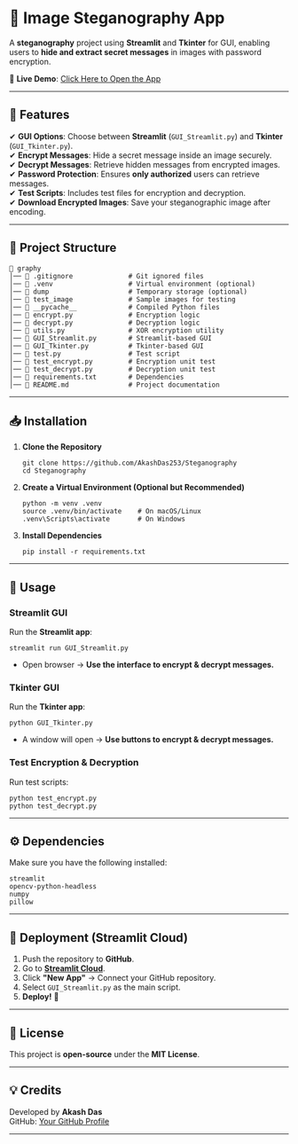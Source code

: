 # **🔐 Image Steganography App**  

A **steganography** project using **Streamlit** and **Tkinter** for GUI, enabling users to **hide and extract secret messages** in images with password encryption.


🚀 **Live Demo**: [Click Here to Open the App](https://steganography-2kbidmxbgmrqmmpnu3i9sb.streamlit.app/)  

---

## **📌 Features**  
✔ **GUI Options**: Choose between **Streamlit** (`GUI_Streamlit.py`) and **Tkinter** (`GUI_Tkinter.py`).  
✔ **Encrypt Messages**: Hide a secret message inside an image securely.  
✔ **Decrypt Messages**: Retrieve hidden messages from encrypted images.  
✔ **Password Protection**: Ensures **only authorized** users can retrieve messages.  
✔ **Test Scripts**: Includes test files for encryption and decryption.  
✔ **Download Encrypted Images**: Save your steganographic image after encoding.  

---

## **📂 Project Structure**  
```
📁 graphy
│── 📄 .gitignore              # Git ignored files
│── 📁 .venv                   # Virtual environment (optional)
│── 📁 dump                    # Temporary storage (optional)
│── 📁 test_image              # Sample images for testing
│── 📁 __pycache__             # Compiled Python files
│── 📄 encrypt.py              # Encryption logic
│── 📄 decrypt.py              # Decryption logic
│── 📄 utils.py                # XOR encryption utility
│── 📄 GUI_Streamlit.py        # Streamlit-based GUI
│── 📄 GUI_Tkinter.py          # Tkinter-based GUI
│── 📄 test.py                 # Test script
│── 📄 test_encrypt.py         # Encryption unit test
│── 📄 test_decrypt.py         # Decryption unit test
│── 📄 requirements.txt        # Dependencies
│── 📄 README.md               # Project documentation
```

---

## **📥 Installation**  
1. **Clone the Repository**  
   ```
   git clone https://github.com/AkashDas253/Steganography
   cd Steganography
   ```

2. **Create a Virtual Environment (Optional but Recommended)**  
   ```
   python -m venv .venv
   source .venv/bin/activate    # On macOS/Linux
   .venv\Scripts\activate       # On Windows
   ```

3. **Install Dependencies**  
   ```
   pip install -r requirements.txt
   ```

---

## **🚀 Usage**  

### **Streamlit GUI**  
Run the **Streamlit app**:  
```
streamlit run GUI_Streamlit.py
```
- Open browser → **Use the interface to encrypt & decrypt messages.**

### **Tkinter GUI**  
Run the **Tkinter app**:  
```
python GUI_Tkinter.py
```
- A window will open → **Use buttons to encrypt & decrypt messages.**

### **Test Encryption & Decryption**  
Run test scripts:  
```
python test_encrypt.py
python test_decrypt.py
```

---

## **⚙ Dependencies**  
Make sure you have the following installed:
```
streamlit
opencv-python-headless
numpy
pillow
```

---

## **🔧 Deployment (Streamlit Cloud)**  
1. Push the repository to **GitHub**.  
2. Go to **[Streamlit Cloud](https://streamlit.io/cloud)**.  
3. Click **"New App"** → Connect your GitHub repository.  
4. Select `GUI_Streamlit.py` as the main script.  
5. **Deploy!** 🚀  

---

## **📜 License**  
This project is **open-source** under the **MIT License**.

---

## **💡 Credits**  
Developed by **Akash Das**  
GitHub: [Your GitHub Profile](https://github.com/AkashDas253/Steganography)  

---
